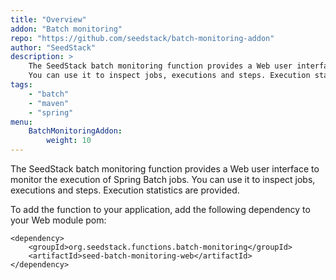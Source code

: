 ```yaml
---
title: "Overview"
addon: "Batch monitoring"
repo: "https://github.com/seedstack/batch-monitoring-addon"
author: "SeedStack"
description: >
    The SeedStack batch monitoring function provides a Web user interface to monitor the execution of Spring Batch jobs. 
    You can use it to inspect jobs, executions and steps. Execution statistics are provided.
tags:
    - "batch"
    - "maven"
    - "spring"
menu:
    BatchMonitoringAddon:
        weight: 10
---
```


The SeedStack batch monitoring function provides a Web user interface to monitor the execution of Spring Batch jobs. You
can use it to inspect jobs, executions and steps. Execution statistics are provided.

To add the function to your application, add the following dependency to your Web module pom:

    <dependency>
    	<groupId>org.seedstack.functions.batch-monitoring</groupId>
    	<artifactId>seed-batch-monitoring-web</artifactId>
    </dependency>

